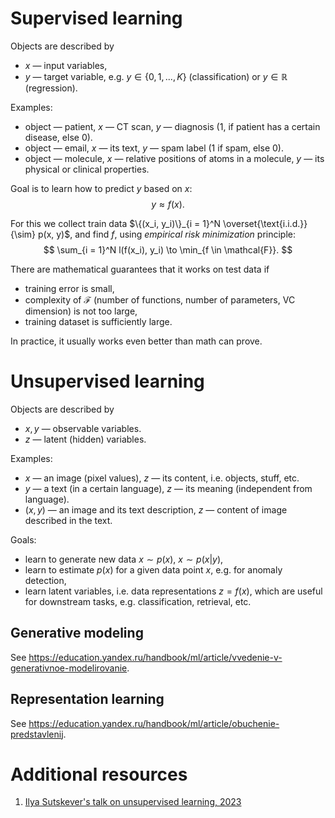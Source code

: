 # Supervised learning

Objects are described by
- $x$ — input variables,
- $y$ — target variable, e.g. $y \in \{0, 1, ..., K\}$ (classification) or $y \in \mathbb{R}$ (regression).

Examples:
- object — patient, $x$ — CT scan, $y$ — diagnosis ($1$, if patient has a certain disease, else $0$).
- object — email, $x$ — its text, $y$ — spam label ($1$ if spam, else $0$).
- object — molecule, $x$ — relative positions of atoms in a molecule, $y$ — its physical or clinical properties.

Goal is to learn how to predict $y$ based on $x$:
$$
y \approx f(x).
$$

For this we collect train data $\{(x_i, y_i)\}_{i = 1}^N \overset{\text{i.i.d.}}{\sim} p(x, y)$, and find $f$, using *empirical risk minimization* principle:
$$
\sum_{i = 1}^N l(f(x_i), y_i) \to \min_{f \in \mathcal{F}}.
$$

There are mathematical guarantees that it works on test data if
- training error is small,
- complexity of $\mathcal{F}$ (number of functions, number of parameters, VC dimension) is not too large,
- training dataset is sufficiently large.

In practice, it usually works even better than math can prove.

# Unsupervised learning

Objects are described by
- $x, y$ — observable variables.
- $z$ — latent (hidden) variables.

Examples:
- $x$ — an image (pixel values), $z$ — its content, i.e. objects, stuff, etc.
- $y$ — a text (in a certain language), $z$ — its meaning (independent from language).
- $(x, y)$ — an image and its text description, $z$ — content of image described in the text.

Goals:
- learn to generate new data $x \sim p(x)$, $x \sim p(x | y)$,
- learn to estimate $p(x)$ for a given data point $x$, e.g. for anomaly detection,
- learn latent variables, i.e. data representations $z = f(x)$, which are useful for downstream tasks, e.g. classification, retrieval, etc.

## Generative modeling

See https://education.yandex.ru/handbook/ml/article/vvedenie-v-generativnoe-modelirovanie.

## Representation learning

See https://education.yandex.ru/handbook/ml/article/obuchenie-predstavlenij.

# Additional resources

1. [Ilya Sutskever's talk on unsupervised learning, 2023](https://www.youtube.com/watch?v=AKMuA_TVz3A)